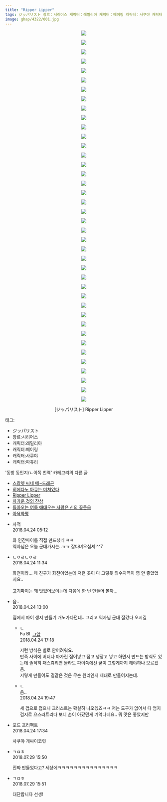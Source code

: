 ```yaml
---
title: "Ripper Lipper"
tags: ジッパリスト 장르：시리어스 캐릭터：레밀리아 캐릭터：메이링 캐릭터：사쿠야 캐릭터：파츄리 동방_동인지／ㄴ이쪽_번역
image: ghap/4322/001.jpg
---
```

<div class="article">
<p style="text-align: center; clear: none; float: none;"><img src="{{ site.nasurl }}/ghap/4322/001.jpg"/></p>
<p style="text-align: center; clear: none; float: none;"><img src="{{ site.nasurl }}/ghap/4322/002.jpg"/></p>
<p style="text-align: center; clear: none; float: none;"><img src="{{ site.nasurl }}/ghap/4322/003.jpg"/></p>
<p style="text-align: center; clear: none; float: none;"><img src="{{ site.nasurl }}/ghap/4322/004.jpg"/></p>
<p style="text-align: center; clear: none; float: none;"><img src="{{ site.nasurl }}/ghap/4322/005.jpg"/></p>
<p style="text-align: center; clear: none; float: none;"><img src="{{ site.nasurl }}/ghap/4322/006.jpg"/></p>
<p style="text-align: center; clear: none; float: none;"><img src="{{ site.nasurl }}/ghap/4322/007.jpg"/></p>
<p style="text-align: center; clear: none; float: none;"><img src="{{ site.nasurl }}/ghap/4322/008.jpg"/></p>
<p style="text-align: center; clear: none; float: none;"><img src="{{ site.nasurl }}/ghap/4322/009.jpg"/></p>
<p style="text-align: center; clear: none; float: none;"><img src="{{ site.nasurl }}/ghap/4322/010.jpg"/></p>
<p style="text-align: center; clear: none; float: none;"><img src="{{ site.nasurl }}/ghap/4322/011.jpg"/></p>
<p style="text-align: center; clear: none; float: none;"><img src="{{ site.nasurl }}/ghap/4322/012.jpg"/></p>
<p style="text-align: center; clear: none; float: none;"><img src="{{ site.nasurl }}/ghap/4322/013.jpg"/></p>
<p style="text-align: center; clear: none; float: none;"><img src="{{ site.nasurl }}/ghap/4322/014.jpg"/></p>
<p style="text-align: center; clear: none; float: none;"><img src="{{ site.nasurl }}/ghap/4322/015.jpg"/></p>
<p style="text-align: center; clear: none; float: none;"><img src="{{ site.nasurl }}/ghap/4322/016.jpg"/></p>
<p style="text-align: center; clear: none; float: none;"><img src="{{ site.nasurl }}/ghap/4322/017.jpg"/></p>
<p style="text-align: center; clear: none; float: none;"><img src="{{ site.nasurl }}/ghap/4322/018.jpg"/></p>
<p style="text-align: center; clear: none; float: none;"><img src="{{ site.nasurl }}/ghap/4322/019.jpg"/></p>
<p style="text-align: center; clear: none; float: none;"><img src="{{ site.nasurl }}/ghap/4322/020.jpg"/></p>
<p style="text-align: center; clear: none; float: none;"><img src="{{ site.nasurl }}/ghap/4322/021.jpg"/></p>
<p style="text-align: center; clear: none; float: none;"><img src="{{ site.nasurl }}/ghap/4322/022.jpg"/></p>
<p style="text-align: center; clear: none; float: none;"><img src="{{ site.nasurl }}/ghap/4322/023.jpg"/></p>
<p style="text-align: center; clear: none; float: none;"><img src="{{ site.nasurl }}/ghap/4322/024.jpg"/></p>
<p style="text-align: center; clear: none; float: none;"><img src="{{ site.nasurl }}/ghap/4322/025.jpg"/></p>
<p style="text-align: center; clear: none; float: none;"><img src="{{ site.nasurl }}/ghap/4322/026.jpg"/></p>
<p style="text-align: center; clear: none; float: none;"><img src="{{ site.nasurl }}/ghap/4322/027.jpg"/></p>
<p style="text-align: center; clear: none; float: none;"><img src="{{ site.nasurl }}/ghap/4322/028.jpg"/></p>
<p style="text-align: center; clear: none; float: none;"><img src="{{ site.nasurl }}/ghap/4322/029.jpg"/></p>
<p style="text-align: center; clear: none; float: none;"><img src="{{ site.nasurl }}/ghap/4322/030.jpg"/></p>
<p style="text-align: center; clear: none; float: none;"><img src="{{ site.nasurl }}/ghap/4322/031.jpg"/></p>
<p style="text-align: center; clear: none; float: none;"><img src="{{ site.nasurl }}/ghap/4322/032.jpg"/></p>
<p style="text-align: center; clear: none; float: none;"><img src="{{ site.nasurl }}/ghap/4322/033.jpg"/></p>
<p style="text-align: center; clear: none; float: none;"><img src="{{ site.nasurl }}/ghap/4322/034.jpg"/></p>
<p style="text-align: center; clear: none; float: none;"><img src="{{ site.nasurl }}/ghap/4322/035.jpg"/></p>
<p style="text-align: center; clear: none; float: none;"><img src="{{ site.nasurl }}/ghap/4322/036.jpg"/></p>
<p style="text-align: center; clear: none; float: none;"><img src="{{ site.nasurl }}/ghap/4322/037.jpg"/></p>
<p style="text-align: center; clear: none; float: none;"><img src="{{ site.nasurl }}/ghap/4322/038.jpg"/></p>
<p style="text-align: center; clear: none; float: none;"><img src="{{ site.nasurl }}/ghap/4322/039.jpg"/></p>
<p style="text-align: center; clear: none; float: none;"><img src="{{ site.nasurl }}/ghap/4322/040.jpg"/></p>
<p style="text-align: center; clear: none; float: none;">[ジッパリスト] Ripper Lipper</p>
</div><div class="tagTrail">
<p>태그: </p>
<ul>
<li>ジッパリスト</li>
<li>장르:시리어스</li>
<li>캐릭터:레밀리아</li>
<li>캐릭터:메이링</li>
<li>캐릭터:사쿠야</li>
<li>캐릭터:파츄리</li>
</ul>
</div><div class="another">
<p>'동방 동인지/ㄴ이쪽 번역' 카테고리의 다른 글</p>
<ul>
<li><a href="/2018-05-11-ghap_4355">스칼렛 씨네 메~드래곤</a></li>
<li><a href="/2018-04-27-ghap_4340">히에다노 아큐는 미쳐있다</a></li>
<li><a href="/2018-04-24-ghap_4322">Ripper Lipper</a></li>
<li><a href="/2018-04-22-ghap_4321">차가운 것의 잔상</a></li>
<li><a href="/2018-04-22-ghap_4320">돌아오는 여름 애태우는 사랑은 신의 꽃웃음</a></li>
<li><a href="/2018-04-21-ghap_4319">아욕화평</a></li>
</ul>
</div><div class="cb_module cb_fluid">
<div class="cb_wrt cb_profile">
<div class="comment">
<ul>
<li class="cb_thumb_off" id="comment15244282">
<div class="cb_comment_area">
<div class="cb_info_area">
<div class="cb_section">
<span class="cb_nick_name">사적</span>
</div>
<div class="cb_section">
<span class="cb_date">2018.04.24 05:12 </span>
</div>
</div>
<div class="cb_dsc_comment">
<p class="cb_dsc">
											와 인간파이를 직접 만드셨네 ㅋㅋ<br/>
역자님은 오늘 군대가시는..ㅠㅠ 잘다녀오십셔 ^^7
										</p>
</div>
</div></li>
<li class="cb_thumb_off" id="comment15244375">
<div class="cb_comment_area">
<div class="cb_info_area">
<div class="cb_section">
<span class="cb_nick_name">ㄴㅇㄹㄴㅇㄹ</span>
</div>
<div class="cb_section">
<span class="cb_date">2018.04.24 11:34 </span>
</div>
</div>
<div class="cb_dsc_comment">
<p class="cb_dsc">
											화천이라... 제 친구가 화천이었는데 저런 곳이 다 그렇듯 외수지역이 영 안 좋았었지요..<br/>
<br/>
고기파이는 꽤 맛있어보이는데 다음에 한 번 만들어 볼까...
										</p>
</div>
</div></li>
<li class="cb_thumb_off" id="comment15244400">
<div class="cb_comment_area">
<div class="cb_info_area">
<div class="cb_section">
<span class="cb_nick_name">음..</span>
</div>
<div class="cb_section">
<span class="cb_date">2018.04.24 13:00 </span>
</div>
</div>
<div class="cb_dsc_comment">
<p class="cb_dsc">
											집에서 파이 생지 만들기 개노가다던데.. 그리고 역자님 군대 잘갔다 오시길
										</p>
</div>
<ul>
<li class="cb_thumb_off" id="comment15244498">
<span class="cb_bu_subnode">ㄴ</span>
<div class="cb_comment_area">
<div class="cb_info_area">
<div class="cb_section">
<span class="cb_nick_name"><img alt="Favicon of https://ghaptouhou.tistory.com" height="16" onerror="this.onerror=null;this.parentNode.removeChild(this)" src="https://ghaptouhou.tistory.com/favicon.ico" width="16"/> <img alt="BlogIcon" height="16" onerror="this.parentNode.removeChild(this)" src="https://ghaptouhou.tistory.com/index.gif" width="16"/> <a href="https://ghaptouhou.tistory.com" onclick="return openLinkInNewWindow(this)"> 그압</a><span class="tistoryProfileLayerTrigger" onclick='TistoryProfile.show(event, this, {"title":"\uc800\uae30 \uc774\uac70 \ub098\uc911\uc5d0 \uc218\uc815 \uac00\ub2a5\ud558\ub098\uc694","url":"https:\/\/ghap.tistory.com","nickname":"\uadf8\uc555","items":[]}); return false;'></span></span>
</div>
<div class="cb_section">
<span class="cb_date">2018.04.24 17:18 </span>
</div>
</div>
<div class="cb_dsc_comment">
<p class="cb_dsc">
																저런 방식은 별로 안어려워요.<br/>
반죽 사이에 버터나 마가린 집어넣고 접고 냉장고 넣고 하면서 만드는 방식도 있는데 솔직히 패스츄리면 몰라도 파이쪽에선 굳이 그렇게까지 해야하나 모르겠음.<br/>
저렇게 만들어도 결같은 것은 무슨 원리인지 제대로 만들어지는데.
															</p>
</div>
</div>
</li>
<li class="cb_thumb_off" id="comment15244539">
<span class="cb_bu_subnode">ㄴ</span>
<div class="cb_comment_area">
<div class="cb_info_area">
<div class="cb_section">
<span class="cb_nick_name">음..</span>
</div>
<div class="cb_section">
<span class="cb_date">2018.04.24 19:47 </span>
</div>
</div>
<div class="cb_dsc_comment">
<p class="cb_dsc">
																세 겹으로 접으니 크러스트는 확실히 나오겠죠ㅋㅋ 저는 도구가 없어서 다 엄지 검지로 으스러트리다 보니 손이 아팠던게 기억나네요.. 뭐 맛은 좋았지만
															</p>
</div>
</div>
</li>
</ul>
</div></li>
<li class="cb_thumb_off" id="comment15244504">
<div class="cb_comment_area">
<div class="cb_info_area">
<div class="cb_section">
<span class="cb_nick_name">포드 프리펙트</span>
</div>
<div class="cb_section">
<span class="cb_date">2018.04.24 17:34 </span>
</div>
</div>
<div class="cb_dsc_comment">
<p class="cb_dsc">
											사쿠야 개싸이코련
										</p>
</div>
</div></li>
<li class="cb_thumb_off" id="comment15296289">
<div class="cb_comment_area">
<div class="cb_info_area">
<div class="cb_section">
<span class="cb_nick_name">ㄱㅁㅎ</span>
</div>
<div class="cb_section">
<span class="cb_date">2018.07.29 15:50 </span>
</div>
</div>
<div class="cb_dsc_comment">
<p class="cb_dsc">
											진짜 만들었다고? 세상에ㅋㅋㅋㅋㅋㅋㅋㅋㅋㅋㅋㅋㅋㅋㅋ
										</p>
</div>
</div></li>
<li class="cb_thumb_off" id="comment15296290">
<div class="cb_comment_area">
<div class="cb_info_area">
<div class="cb_section">
<span class="cb_nick_name">ㄱㅁㅎ</span>
</div>
<div class="cb_section">
<span class="cb_date">2018.07.29 15:51 </span>
</div>
</div>
<div class="cb_dsc_comment">
<p class="cb_dsc">
											대단합니다 선생!
										</p>
</div>
</div></li>
</ul>
</div>
</div><!-- commentList close -->
</div>